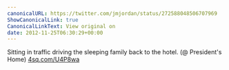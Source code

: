 ```yaml
---
canonicalURL: https://twitter.com/jmjordan/status/272588048506707969
ShowCanonicalLink: true
CanonicalLinkText: View original on
date: 2012-11-25T06:30:29+00:00
---
```

Sitting in traffic driving the sleeping family back to the hotel. (@ President's Home) [4sq.com/U4P8wa](http://4sq.com/U4P8wa)